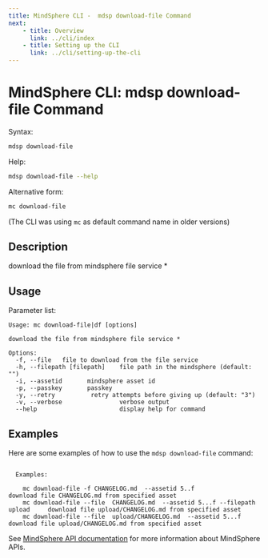 ```yaml
---
title: MindSphere CLI -  mdsp download-file Command
next:
    - title: Overview
      link: ../cli/index
    - title: Setting up the CLI
      link: ../cli/setting-up-the-cli
---
```


# MindSphere CLI: mdsp download-file Command

Syntax:

```bash
mdsp download-file
```

Help:

```bash
mdsp download-file --help
```

Alternative form:

```bash
mc download-file
```

(The CLI was using `mc` as default command name in older versions)

## Description

download the file from mindsphere file service *

## Usage

Parameter list:

```text
Usage: mc download-file|df [options]

download the file from mindsphere file service *

Options:
  -f, --file   file to download from the file service
  -h, --filepath [filepath]    file path in the mindsphere (default: "")
  -i, --assetid       mindsphere asset id
  -p, --passkey       passkey
  -y, --retry          retry attempts before giving up (default: "3")
  -v, --verbose                verbose output
  --help                       display help for command

```

## Examples

Here are some examples of how to use the `mdsp download-file` command:

```text

  Examples:

    mc download-file -f CHANGELOG.md  --assetid 5..f  				 download file CHANGELOG.md from specified asset
    mc download-file --file  CHANGELOG.md  --assetid 5...f --filepath upload 	 download file upload/CHANGELOG.md from specified asset
    mc download-file --file  upload/CHANGELOG.md  --assetid 5...f 		 download file upload/CHANGELOG.md from specified asset

```

See [MindSphere API documentation](https://documentation.mindsphere.io/MindSphere/apis/index.html) for more information about MindSphere APIs.